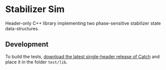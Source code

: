 # Stabilizer Sim

Header-only C++ library implementing two phase-sensitive stabilizer state data-structures.

## Development

To build the tests, [download the latest single-header release of Catch](https://raw.githubusercontent.com/catchorg/Catch2/master/single_include/catch2/catch.hpp) and place it in the folder `test/lib`.
